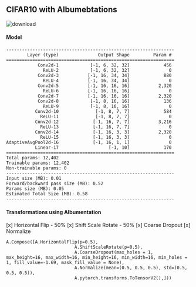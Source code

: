 ## CIFAR10 with Albumebtations

![download](https://user-images.githubusercontent.com/27129645/217647205-ed8ce160-be9f-4002-9499-678d219f1c2e.png)


#### Model

    ----------------------------------------------------------------
            Layer (type)               Output Shape         Param #
    ================================================================
                Conv2d-1            [-1, 6, 32, 32]             456
                  ReLU-2            [-1, 6, 32, 32]               0
                Conv2d-3           [-1, 16, 34, 34]             880
                  ReLU-4           [-1, 16, 34, 34]               0
                Conv2d-5           [-1, 16, 16, 16]           2,320
                  ReLU-6           [-1, 16, 16, 16]               0
                Conv2d-7           [-1, 16, 16, 16]           2,320
                Conv2d-8            [-1, 8, 16, 16]             136
                  ReLU-9            [-1, 8, 16, 16]               0
               Conv2d-10              [-1, 8, 7, 7]             584
                 ReLU-11              [-1, 8, 7, 7]               0
               Conv2d-12             [-1, 16, 7, 7]           3,216
                 ReLU-13             [-1, 16, 7, 7]               0
               Conv2d-14             [-1, 16, 3, 3]           2,320
                 ReLU-15             [-1, 16, 3, 3]               0
    AdaptiveAvgPool2d-16             [-1, 16, 1, 1]               0
               Linear-17                   [-1, 10]             170
    ================================================================
    Total params: 12,402
    Trainable params: 12,402
    Non-trainable params: 0
    ----------------------------------------------------------------
    Input size (MB): 0.01
    Forward/backward pass size (MB): 0.52
    Params size (MB): 0.05
    Estimated Total Size (MB): 0.58
    ----------------------------------------------------------------

#### Transformations using Albumentation
[x] Horizontal Flip - 50%
[x] Shift Scale Rotate - 50%
[x] Coarse Dropout
[x] Normalize

    A.Compose([A.HorizontalFlip(p=0.5),
                              A.ShiftScaleRotate(p=0.5),
                              A.CoarseDropout(max_holes = 1, max_height=16, max_width=16, min_height=16, min_width=16, min_holes = 1, fill_value=-1.69, mask_fill_value = None),
                              A.Normalize(mean=(0.5, 0.5, 0.5), std=(0.5, 0.5, 0.5)),
                              A.pytorch.transforms.ToTensorV2(),]))
